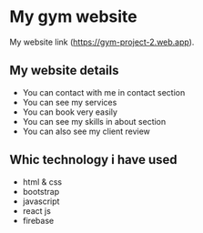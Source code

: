 # My gym website
My website link (https://gym-project-2.web.app).

## My website details
- You can contact with me in contact section
- You can see my services
- You can book very easily
- You can see my skills in about section
- You can also see my client review

## Whic technology i have used
- html & css
- bootstrap
- javascript
- react js
- firebase

